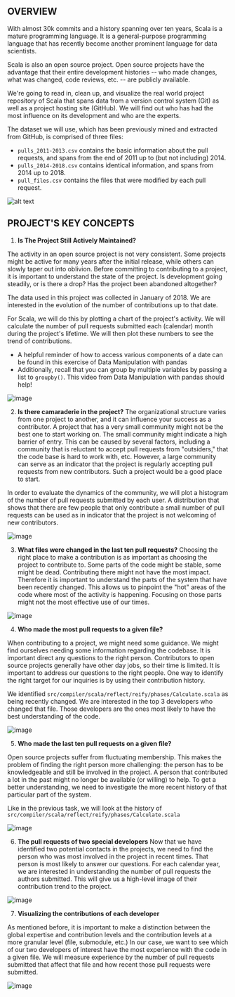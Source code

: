 
## OVERVIEW
With almost 30k commits and a history spanning over ten years, Scala is a mature programming language. It is a general-purpose programming language that has recently become another prominent language for data scientists.

Scala is also an open source project. Open source projects have the advantage that their entire development histories -- who made changes, what was changed, code reviews, etc. -- are publicly available.

We're going to read in, clean up, and visualize the real world project repository of Scala that spans data from a version control system (Git) as well as a project hosting site (GitHub). We will find out who has had the most influence on its development and who are the experts.

The dataset we will use, which has been previously mined and extracted from GitHub, is comprised of three files:

* `pulls_2011-2013.csv` contains the basic information about the pull requests, and spans from the end of 2011 up to (but not including) 2014.
* `pulls_2014-2018.csv` contains identical information, and spans from 2014 up to 2018.
* `pull_files.csv` contains the files that were modified by each pull request.

![alt text](https://www.lightbend.com/assets/images/brand/scala/scala-logos/svg/scala-full-color.svg)

## PROJECT'S KEY CONCEPTS
1. __Is The Project Still Actively Maintained?__

The activity in an open source project is not very consistent. Some projects might be active for many years after the initial release, while others can slowly taper out into oblivion. Before committing to contributing to a project, it is important to understand the state of the project. Is development going steadily, or is there a drop? Has the project been abandoned altogether?

The data used in this project was collected in January of 2018. We are interested in the evolution of the number of contributions up to that date.

For Scala, we will do this by plotting a chart of the project's activity. We will calculate the number of pull requests submitted each (calendar) month during the project's lifetime. We will then plot these numbers to see the trend of contributions.

* A helpful reminder of how to access various components of a date can be found in this exercise of Data Manipulation with pandas
* Additionally, recall that you can group by multiple variables by passing a list to `groupby()`. This video from Data Manipulation with pandas should help!

![image](https://user-images.githubusercontent.com/66315773/157216715-9ae2ecad-e36b-4b77-92f9-cbbf400cb732.png)


2. __Is there camaraderie in the project?__
The organizational structure varies from one project to another, and it can influence your success as a contributor. A project that has a very small community might not be the best one to start working on. The small community might indicate a high barrier of entry. This can be caused by several factors, including a community that is reluctant to accept pull requests from "outsiders," that the code base is hard to work with, etc. However, a large community can serve as an indicator that the project is regularly accepting pull requests from new contributors. Such a project would be a good place to start.

In order to evaluate the dynamics of the community, we will plot a histogram of the number of pull requests submitted by each user. A distribution that shows that there are few people that only contribute a small number of pull requests can be used as in indicator that the project is not welcoming of new contributors.

![image](https://user-images.githubusercontent.com/66315773/157217024-8eeb3e27-2213-4fb9-94d6-72fde8fdc6de.png)

3. __What files were changed in the last ten pull requests?__
Choosing the right place to make a contribution is as important as choosing the project to contribute to. Some parts of the code might be stable, some might be dead. Contributing there might not have the most impact. Therefore it is important to understand the parts of the system that have been recently changed. This allows us to pinpoint the "hot" areas of the code where most of the activity is happening. Focusing on those parts might not the most effective use of our times.

![image](https://user-images.githubusercontent.com/66315773/157217162-e93db4a1-1bc9-426a-b825-f94927784892.png)


4. __Who made the most pull requests to a given file?__

When contributing to a project, we might need some guidance. We might find ourselves needing some information regarding the codebase. It is important direct any questions to the right person. Contributors to open source projects generally have other day jobs, so their time is limited. It is important to address our questions to the right people. One way to identify the right target for our inquiries is by using their contribution history.

We identified `src/compiler/scala/reflect/reify/phases/Calculate.scala` as being recently changed. We are interested in the top 3 developers who changed that file. Those developers are the ones most likely to have the best understanding of the code.

![image](https://user-images.githubusercontent.com/66315773/157217387-e35fe6cd-bdaa-432c-9678-8733a02c5211.png)

5. __Who made the last ten pull requests on a given file?__

Open source projects suffer from fluctuating membership. This makes the problem of finding the right person more challenging: the person has to be knowledgeable and still be involved in the project. A person that contributed a lot in the past might no longer be available (or willing) to help. To get a better understanding, we need to investigate the more recent history of that particular part of the system.

Like in the previous task, we will look at the history of `src/compiler/scala/reflect/reify/phases/Calculate.scala`

![image](https://user-images.githubusercontent.com/66315773/157217555-7eb0d3fd-b3aa-4dc8-b39b-01ee2a3f434f.png)

6. __The pull requests of two special developers__
Now that we have identified two potential contacts in the projects, we need to find the person who was most involved in the project in recent times. That person is most likely to answer our questions. For each calendar year, we are interested in understanding the number of pull requests the authors submitted. This will give us a high-level image of their contribution trend to the project.

![image](https://user-images.githubusercontent.com/66315773/157217797-bd8fd6ea-9a57-443e-b63b-a30366ed8063.png)


7. __Visualizing the contributions of each developer__

As mentioned before, it is important to make a distinction between the global expertise and contribution levels and the contribution levels at a more granular level (file, submodule, etc.) In our case, we want to see which of our two developers of interest have the most experience with the code in a given file. We will measure experience by the number of pull requests submitted that affect that file and how recent those pull requests were submitted.

![image](https://user-images.githubusercontent.com/66315773/157217913-330a8dd7-8975-4089-badc-61de2fa02d36.png)

